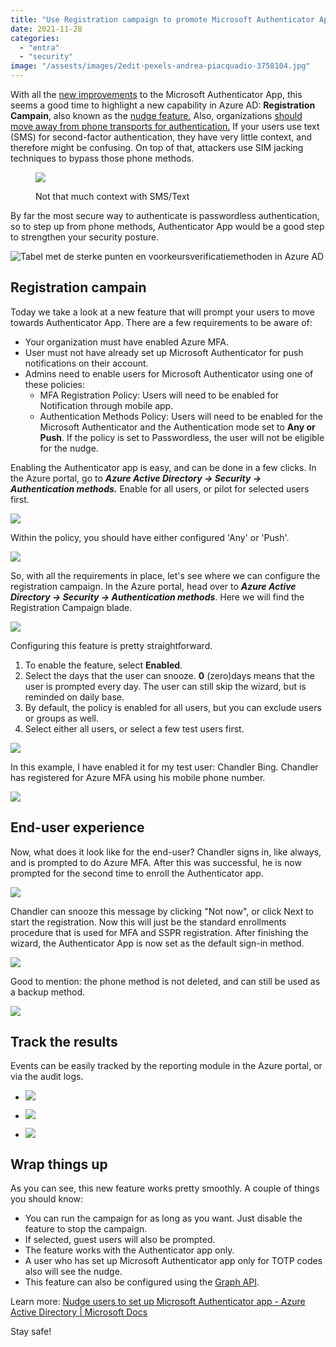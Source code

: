 ```yaml
---
title: "Use Registration campaign to promote Microsoft Authenticator App"
date: 2021-11-28
categories: 
  - "entra"
  - "security"
image: "/assests/images/2edit-pexels-andrea-piacquadio-3758104.jpg"
---
```


With all the [new improvements](https://janbakker.tech/enable-location-information-and-code-match-for-azure-mfa/) to the Microsoft Authenticator App, this seems a good time to highlight a new capability in Azure AD: **Registration Campain**, also known as the [nudge feature.](https://aka.ms/nudgedoc) Also, organizations [should move away from phone transports for authentication.](https://techcommunity.microsoft.com/t5/azure-active-directory-identity/it-s-time-to-hang-up-on-phone-transports-for-authentication/ba-p/1751752) If your users use text (SMS) for second-factor authentication, they have very little context, and therefore might be confusing. On top of that, attackers use SIM jacking techniques to bypass those phone methods.

<figure>

![](/assets/images/file.jpeg)

<figcaption>

Not that much context with SMS/Text

</figcaption>

</figure>

By far the most secure way to authenticate is passwordless authentication, so to step up from phone methods, Authenticator App would be a good step to strengthen your security posture.

![Tabel met de sterke punten en voorkeursverificatiemethoden in Azure AD](/assets/images/authentication-methods.png)

## Registration campain

Today we take a look at a new feature that will prompt your users to move towards Authenticator App. There are a few requirements to be aware of:

- Your organization must have enabled Azure MFA.
- User must not have already set up Microsoft Authenticator for push notifications on their account.
- Admins need to enable users for Microsoft Authenticator using one of these policies:
    - MFA Registration Policy: Users will need to be enabled for Notification through mobile app.
    - Authentication Methods Policy: Users will need to be enabled for the Microsoft Authenticator and the Authentication mode set to **Any or Push**. If the policy is set to Passwordless, the user will not be eligible for the nudge.

Enabling the Authenticator app is easy, and can be done in a few clicks. In the Azure portal, go to **_Azure Active Directory -> Security -> Authentication methods._** Enable for all users, or pilot for selected users first.

![](/assets/images/image-8.png)

Within the policy, you should have either configured 'Any' or 'Push'.

![](/assets/images/image-9.png)

So, with all the requirements in place, let's see where we can configure the registration campaign. In the Azure portal, head over to **_Azure Active Directory -> Security -> Authentication methods_**. Here we will find the Registration Campaign blade.

![](/assets/images/image-10.png)

Configuring this feature is pretty straightforward.

1. To enable the feature, select **Enabled**.
2. Select the days that the user can snooze. **0** (zero)days means that the user is prompted every day. The user can still skip the wizard, but is reminded on daily base.
3. By default, the policy is enabled for all users, but you can exclude users or groups as well.
4. Select either all users, or select a few test users first.

![](/assets/images/image-12.png)

In this example, I have enabled it for my test user: Chandler Bing. Chandler has registered for Azure MFA using his mobile phone number.

![](/assets/images/image-13.png)

## End-user experience

Now, what does it look like for the end-user? Chandler signs in, like always, and is prompted to do Azure MFA. After this was successful, he is now prompted for the second time to enroll the Authenticator app.

![](/assets/images/image-14.png)

Chandler can snooze this message by clicking "Not now", or click Next to start the registration. Now this will just be the standard enrollments procedure that is used for MFA and SSPR registration. After finishing the wizard, the Authenticator App is now set as the default sign-in method.

![](/assets/images/image-15.png)

Good to mention: the phone method is not deleted, and can still be used as a backup method.

![](/assets/images/image-17.png)

## Track the results

Events can be easily tracked by the reporting module in the Azure portal, or via the audit logs.

- ![](/assets/images/1638108612.png)
    
- ![](/assets/images/image-16.png)
    
- ![](/assets/images/1638108767.png)
    

## Wrap things up

As you can see, this new feature works pretty smoothly. A couple of things you should know:

- You can run the campaign for as long as you want. Just disable the feature to stop the campaign.
- If selected, guest users will also be prompted.
- The feature works with the Authenticator app only.
- A user who has set up Microsoft Authenticator app only for TOTP codes also will see the nudge.
- This feature can also be configured using the [Graph API](https://docs.microsoft.com/en-us/azure/active-directory/authentication/how-to-mfa-registration-campaign#enable-the-registration-campaign-policy-using-graph-explorer).

Learn more: [Nudge users to set up Microsoft Authenticator app - Azure Active Directory | Microsoft Docs](https://docs.microsoft.com/en-us/azure/active-directory/authentication/how-to-mfa-registration-campaign#enable-the-registration-campaign-policy-using-graph-explorer)

Stay safe!

